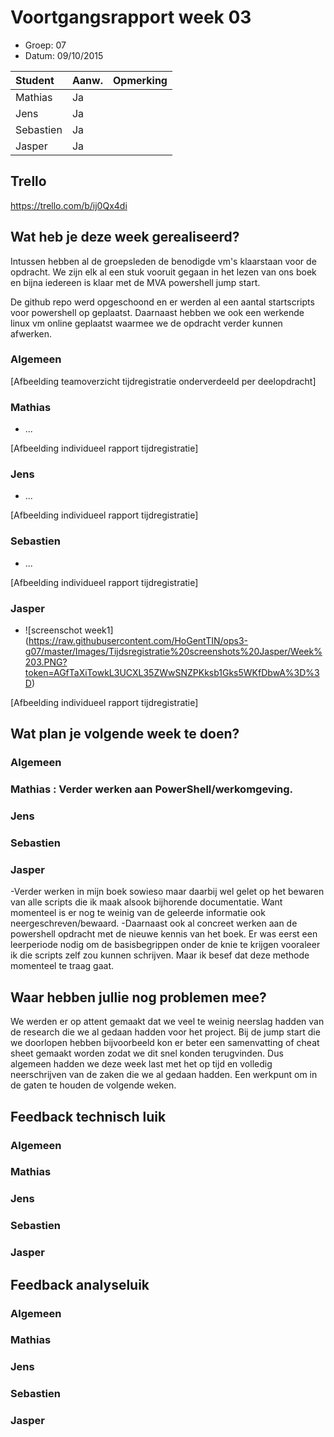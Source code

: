 # Voortgangsrapport week 03

* Groep: 07
* Datum: 09/10/2015

| Student  | Aanw. | Opmerking |
| :---     | :---  | :---      |
| Mathias  |  Ja   |           |
| Jens     |  Ja   |           |
| Sebastien|  Ja   |           |
| Jasper   |  Ja   |           |

## Trello
https://trello.com/b/ij0Qx4di

## Wat heb je deze week gerealiseerd?

Intussen hebben al de groepsleden de benodigde vm's klaarstaan voor de opdracht.
We zijn elk al een stuk vooruit gegaan in het lezen van ons boek en bijna iedereen is klaar met de MVA powershell jump start.

De github repo werd opgeschoond en er werden al een aantal startscripts voor powershell op geplaatst. Daarnaast hebben we ook een werkende linux vm online geplaatst waarmee we de opdracht verder kunnen afwerken.

### Algemeen



[Afbeelding teamoverzicht tijdregistratie onderverdeeld per deelopdracht]

### Mathias

* ...

[Afbeelding individueel rapport tijdregistratie]

### Jens

* ...

[Afbeelding individueel rapport tijdregistratie]

### Sebastien

* ...

[Afbeelding individueel rapport tijdregistratie]

### Jasper

* ![screenschot week1] (https://raw.githubusercontent.com/HoGentTIN/ops3-g07/master/Images/Tijdsregistratie%20screenshots%20Jasper/Week%203.PNG?token=AGfTaXiTowkL3UCXL35ZWwSNZPKksb1Gks5WKfDbwA%3D%3D)

[Afbeelding individueel rapport tijdregistratie]

## Wat plan je volgende week te doen?

### Algemeen
### Mathias : Verder werken aan PowerShell/werkomgeving.
### Jens
### Sebastien
### Jasper
-Verder werken in mijn boek sowieso maar daarbij wel gelet op het bewaren van alle scripts die ik maak alsook bijhorende documentatie. Want momenteel is er nog te weinig van de geleerde informatie ook neergeschreven/bewaard.
-Daarnaast ook al concreet werken aan de powershell opdracht met de nieuwe kennis van het boek. Er was eerst een leerperiode nodig om de basisbegrippen onder de knie te krijgen vooraleer ik die scripts zelf zou kunnen schrijven. Maar ik besef dat deze methode momenteel te traag gaat.


## Waar hebben jullie nog problemen mee?

We werden er op attent gemaakt dat we veel te weinig neerslag hadden van de research die we al gedaan hadden voor het project. Bij de jump start die we doorlopen hebben bijvoorbeeld kon er beter een samenvatting of cheat sheet gemaakt worden zodat we dit snel konden terugvinden.
Dus algemeen hadden we deze week last met het op tijd en volledig neerschrijven van de zaken die we al gedaan hadden. Een werkpunt om in de gaten te houden de volgende weken.

## Feedback technisch luik

### Algemeen

### Mathias
### Jens
### Sebastien
### Jasper

## Feedback analyseluik

### Algemeen

### Mathias
### Jens
### Sebastien
### Jasper

